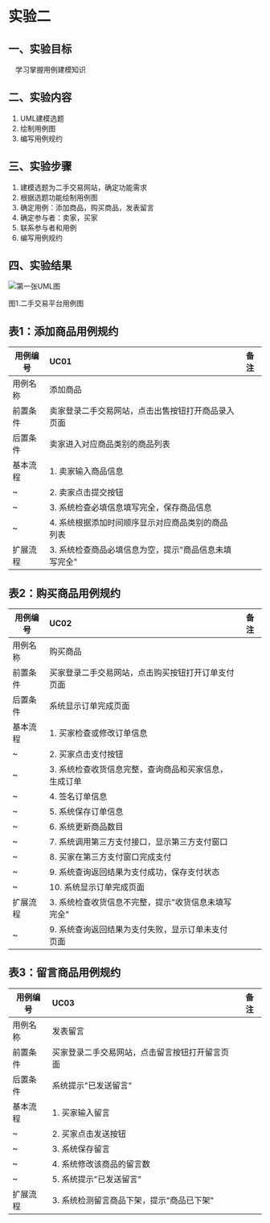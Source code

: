 # 实验二

## 一、实验目标

&emsp;学习掌握用例建模知识

## 二、实验内容

1. UML建模选题
2. 绘制用例图
3. 编写用例规约

## 三、实验步骤

1. 建模选题为二手交易网站，确定功能需求
2. 根据选题功能绘制用例图
3. 确定用例：添加商品，购买商品，发表留言
4. 确定参与者：卖家，买家
5. 联系参与者和用例
6. 编写用例规约

## 四、实验结果
![第一张UML图](./Lab2_UseCaseDiagram.png)

图1.二手交易平台用例图

## 表1：添加商品用例规约  

用例编号  | UC01 | 备注  
-|:-|-  
用例名称  | 添加商品 |   
前置条件  |卖家登录二手交易网站，点击出售按钮打开商品录入页面 |  
后置条件  |卖家进入对应商品类别的商品列表     |   
基本流程  | 1. 卖家输入商品信息  | 
~| 2. 卖家点击提交按钮  |   
~| 3. 系统检查必填信息填写完全，保存商品信息  |   
~| 4. 系统根据添加时间顺序显示对应商品类别的商品列表 |
扩展流程  | 3. 系统检查商品必填信息为空，提示"商品信息未填写完全"    |    

## 表2：购买商品用例规约  

用例编号  | UC02 | 备注  
-|:-|-  
用例名称  | 购买商品  |   
前置条件  | 买家登录二手交易网站，点击购买按钮打开订单支付页面   |
后置条件  | 系统显示订单完成页面   |   
基本流程  | 1. 买家检查或修改订单信息   |  
~| 2. 买家点击支付按钮 |   
~| 3. 系统检查收货信息完整，查询商品和买家信息，生成订单  |  
~| 4. 签名订单信息 |
~| 5. 系统保存订单信息 |   
~| 6. 系统更新商品数目 |
~| 7. 系统调用第三方支付接口，显示第三方支付窗口 |
~| 8. 买家在第三方支付窗口完成支付 |
~| 9. 系统查询返回结果为支付成功，保存支付状态|
~| 10. 系统显示订单完成页面  |
扩展流程  | 3. 系统检查收货信息不完整，提示"收货信息未填写完全"   |  
~| 9. 系统查询返回结果为支付失败，显示订单未支付页面 |

## 表3：留言商品用例规约  

用例编号  | UC03 | 备注  
-|:-|-  
用例名称  | 发表留言  |   
前置条件  | 买家登录二手交易网站，点击留言按钮打开留言页面   |
后置条件  | 系统提示"已发送留言"   |   
基本流程  | 1. 买家输入留言   |  
~| 2. 买家点击发送按钮 |   
~| 3. 系统保存留言  |   
~| 4. 系统修改该商品的留言数 |   
~| 5. 系统提示"已发送留言" |
扩展流程  | 3. 系统检测留言商品下架，提示"商品已下架" |  
